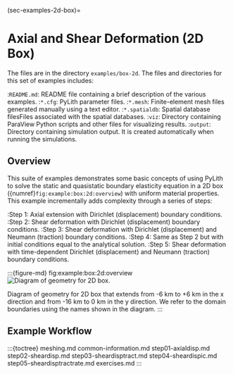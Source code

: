 (sec-examples-2d-box)=
# Axial and Shear Deformation (2D Box)

The files are in the directory `examples/box-2d`.
The files and directories for this set of examples includes:

:`README.md`: README file containing a brief description of the various examples.
:`*.cfg`: PyLith parameter files.
:`*.mesh`: Finite-element mesh files generated manually using a text editor.
:`*.spatialdb`: Spatial database filesFiles associated with the spatial databases.
:`viz`: Directory containing ParaView Python scripts and other files for visualizing results.
:`output`: Directory containing simulation output. It is created automatically when running the simulations.

## Overview

This suite of examples demonstrates some basic concepts of using PyLith to solve the static and quasistatic boundary elasticity equation in a 2D box ({numref}`fig:example:box:2d:overview`) with uniform material properties.
This example incrementally adds complexity through a series of steps:

:Step 1: Axial extension with Dirichlet (displacement) boundary conditions.
:Step 2: Shear deformation with Dirichlet (displacement) boundary conditions.
:Step 3: Shear deformation with Dirichlet (displacement) and Neumann (traction) boundary conditions.
:Step 4: Same as Step 2 but with initial conditions equal to the analytical solution.
:Step 5: Shear deformation with time-dependent Dirichlet (displacement) and Neumann (traction) boundary conditions.

:::{figure-md} fig:example:box:2d:overview
<img src="figs/geometry.*" alt="Diagram of geometry for 2D box." scale="75%"/>

Diagram of geometry for 2D box that extends from -6 km to +6 km in the x direction and from -16 km to 0 km in the y direction.
We refer to the domain boundaries using the names shown in the diagram.
:::

## Example Workflow

:::{toctree}
meshing.md
common-information.md
step01-axialdisp.md
step02-sheardisp.md
step03-sheardisptract.md
step04-sheardispic.md
step05-sheardisptractrate.md
exercises.md
:::

